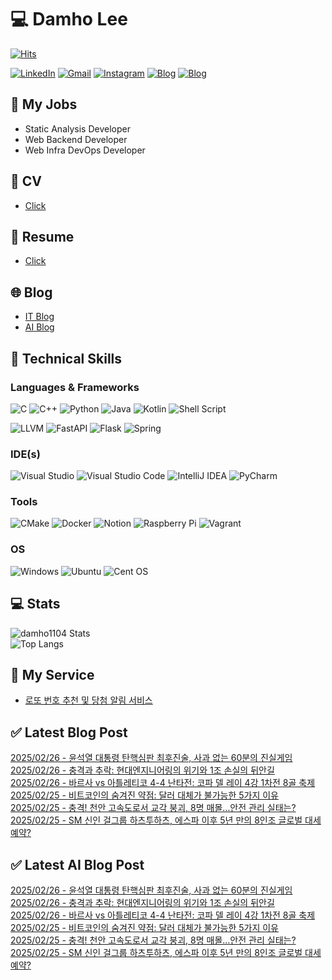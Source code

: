 
# 💻 Damho Lee

[![Hits](https://hits.seeyoufarm.com/api/count/incr/badge.svg?url=https%3A%2F%2Fgithub.com%2Fdamho1104&count_bg=%233D9CC8&title_bg=%23555555&icon=&icon_color=%23E7E7E7&title=hits&edge_flat=false)](https://hits.seeyoufarm.com)  

[![LinkedIn](https://img.shields.io/badge/Linkedin-%230077B5.svg?style=flat&logo=linkedin&logoColor=white)](https://www.linkedin.com/in/damho1104/)
[![Gmail](https://img.shields.io/badge/Gmail-D14836?style=flat&logo=gmail&logoColor=white)](mailto:damho1104@gmail.com)
[![Instagram](https://img.shields.io/badge/Instargram-%23E4405F.svg?style=flat&logo=Instagram&logoColor=white)](https://www.instagram.com/damho1104/)
[![Blog](https://img.shields.io/badge/Blog-%23000000.svg?style=flat&logo=Tistory&logoColor=white)](https://dmomo.co.kr/)
[![Blog](https://img.shields.io/badge/Blog-%23000000.svg?style=flat&logo=WordPress&logoColor=white)](https://blog.ai.dmomo.co.kr/)

## 📃 My Jobs
- Static Analysis Developer
- Web Backend Developer
- Web Infra DevOps Developer

## 📰 CV
- [Click](https://resume.dmomo.net/damho.lee/resume)  

## 📘 Resume
- [Click](https://damho1104.notion.site/8af3191b9815406d95708d9a0cea5a9e)  

## 🌐 Blog
- [IT Blog](https://dmomo.co.kr/)
- [AI Blog](https://blog.ai.dmomo.co.kr/)

## 💪 Technical Skills
### Languages & Frameworks
![C](https://img.shields.io/badge/c-%2300599C.svg?style=flat&logo=c&logoColor=white)
![C++](https://img.shields.io/badge/c++-%2300599C.svg?style=flat&logo=c%2B%2B&logoColor=white)
![Python](https://img.shields.io/badge/Python-3776AB.svg?&style=flat&logo=Python&logoColor=white)
![Java](https://img.shields.io/badge/java-%23ED8B00.svg?style=flat&logo=openjdk&logoColor=white)
![Kotlin](https://img.shields.io/badge/Kotlin-%237F52FF.svg?style=flat&logo=Kotlin&logoColor=white)
![Shell Script](https://img.shields.io/badge/Shell_script-%23121011.svg?style=flat&logo=gnu-bash&logoColor=white)  
  
![LLVM](https://img.shields.io/badge/LLVM/Clang-000B1D.svg?&style=flat&logo=LLVM&logoColor=white)
![FastAPI](https://img.shields.io/badge/FastAPI-005571?style=flat&logo=fastapi)
![Flask](https://img.shields.io/badge/Flask-%23000.svg?style=flat&logo=flask&logoColor=white)
![Spring](https://img.shields.io/badge/Springboot-%236DB33F.svg?style=flat&logo=spring&logoColor=white)
  
  
### IDE(s)
![Visual Studio](https://img.shields.io/badge/Visual%20Studio-5C2D91.svg?style=flat&logo=visual-studio&logoColor=white) 
![Visual Studio Code](https://img.shields.io/badge/Visual%20Studio%20Code-0078d7.svg?style=flat&logo=visual-studio-code&logoColor=white)
![IntelliJ IDEA](https://img.shields.io/badge/IntelliJIDEA-000000.svg?style=flat&logo=intellij-idea&logoColor=white) 
![PyCharm](https://img.shields.io/badge/PyCharm-143?style=flat&logo=pycharm&logoColor=black&color=black&labelColor=green) 


### Tools
![CMake](https://img.shields.io/badge/CMake-%23008FBA.svg?style=flat&logo=cmake&logoColor=white)
![Docker](https://img.shields.io/badge/docker-%230db7ed.svg?style=flat&logo=docker&logoColor=white)
![Notion](https://img.shields.io/badge/Notion-%23000000.svg?style=flat&logo=notion&logoColor=white)
![Raspberry Pi](https://img.shields.io/badge/-RaspberryPi-C51A4A?style=flat&logo=Raspberry-Pi)
![Vagrant](https://img.shields.io/badge/Vagrant-%231563FF.svg?style=flat&logo=vagrant&logoColor=white)


### OS
![Windows](https://img.shields.io/badge/Windows-0078D6?style=flat&logo=windows&logoColor=white)
![Ubuntu](https://img.shields.io/badge/Ubuntu-E95420?style=flat&logo=ubuntu&logoColor=white)
![Cent OS](https://img.shields.io/badge/Cent%20OS-002260?style=flat&logo=centos&logoColor=F0F0F0)


## :computer: Stats
![damho1104 Stats](https://github-readme-stats.vercel.app/api?username=damho1104&hide=issues&show_icons=true&theme=dark)  
![Top Langs](https://github-readme-stats.vercel.app/api/top-langs/?username=damho1104&layout=compact&theme=dark)


## 📣 My Service
- [로또 번호 추천 및 당첨 알림 서비스](https://lotto.dmomo.co.kr/)  


## ✅ Latest Blog Post

[2025/02/26 - 윤석열 대통령 탄핵심판 최후진술, 사과 없는 60분의 진실게임](https://dmomo.co.kr/144) <br/>
[2025/02/26 - 충격과 추락: 현대엔지니어링의 위기와 1조 손실의 뒤안길](https://dmomo.co.kr/143) <br/>
[2025/02/26 - 바르사 vs 아틀레티코 4-4 난타전: 코파 델 레이 4강 1차전 8골 축제](https://dmomo.co.kr/142) <br/>
[2025/02/25 - 비트코인의 숨겨진 약점: 달러 대체가 불가능한 5가지 이유](https://dmomo.co.kr/141) <br/>
[2025/02/25 - 충격! 천안 고속도로서 교각 붕괴, 8명 매몰&hellip;안전 관리 실태는?](https://dmomo.co.kr/140) <br/>
[2025/02/25 - SM 신인 걸그룹 하츠투하츠, 에스파 이후 5년 만의 8인조 글로벌 대세 예약?](https://dmomo.co.kr/139) <br/>

## ✅ Latest AI Blog Post
[2025/02/26 - 윤석열 대통령 탄핵심판 최후진술, 사과 없는 60분의 진실게임](https://blog.ai.dmomo.co.kr/trend/1081) <br/>
[2025/02/26 - 충격과 추락: 현대엔지니어링의 위기와 1조 손실의 뒤안길](https://blog.ai.dmomo.co.kr/trend/1078) <br/>
[2025/02/26 - 바르사 vs 아틀레티코 4-4 난타전: 코파 델 레이 4강 1차전 8골 축제](https://blog.ai.dmomo.co.kr/trend/1071) <br/>
[2025/02/25 - 비트코인의 숨겨진 약점: 달러 대체가 불가능한 5가지 이유](https://blog.ai.dmomo.co.kr/trend/1068) <br/>
[2025/02/25 - 충격! 천안 고속도로서 교각 붕괴, 8명 매몰…안전 관리 실태는?](https://blog.ai.dmomo.co.kr/trend/1065) <br/>
[2025/02/25 - SM 신인 걸그룹 하츠투하츠, 에스파 이후 5년 만의 8인조 글로벌 대세 예약?](https://blog.ai.dmomo.co.kr/trend/1062) <br/>
